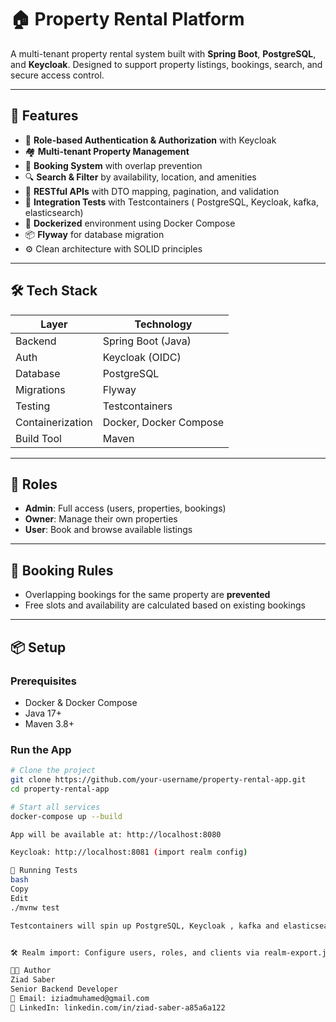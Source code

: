 # 🏠 Property Rental Platform

A multi-tenant property rental system built with **Spring Boot**, **PostgreSQL**, and **Keycloak**. Designed to support property listings, bookings, search, and secure access control.

---

## 🚀 Features

- 🔐 **Role-based Authentication & Authorization** with Keycloak  
- 🏘️ **Multi-tenant Property Management**  
- 📅 **Booking System** with overlap prevention  
- 🔍 **Search & Filter** by availability, location, and amenities  
- 📄 **RESTful APIs** with DTO mapping, pagination, and validation  
- 🧪 **Integration Tests** with Testcontainers ( PostgreSQL, Keycloak, kafka, elasticsearch)  
- 🐳 **Dockerized** environment using Docker Compose  
- 📦 **Flyway** for database migration  
- ⚙️ Clean architecture with SOLID principles  

---

## 🛠️ Tech Stack

| Layer            | Technology                   |
|------------------|------------------------------|
| Backend          | Spring Boot (Java)           |
| Auth             | Keycloak (OIDC)              |
| Database         | PostgreSQL                   |
| Migrations       | Flyway                       |
| Testing          | Testcontainers               |
| Containerization | Docker, Docker Compose       |
| Build Tool       | Maven                        |

---

## 📌 Roles

- **Admin**: Full access (users, properties, bookings)  
- **Owner**: Manage their own properties  
- **User**: Book and browse available listings  

---

## 🔄 Booking Rules

- Overlapping bookings for the same property are **prevented**  
- Free slots and availability are calculated based on existing bookings  

---

## 📦 Setup

### Prerequisites
- Docker & Docker Compose  
- Java 17+  
- Maven 3.8+  

### Run the App

```bash
# Clone the project
git clone https://github.com/your-username/property-rental-app.git
cd property-rental-app

# Start all services
docker-compose up --build

App will be available at: http://localhost:8080

Keycloak: http://localhost:8081 (import realm config)

🧪 Running Tests
bash
Copy
Edit
./mvnw test

Testcontainers will spin up PostgreSQL, Keycloak , kafka and elasticsearch


🛠 Realm import: Configure users, roles, and clients via realm-export.json

👨‍💻 Author
Ziad Saber
Senior Backend Developer
📧 Email: iziadmuhamed@gmail.com
🔗 LinkedIn: linkedin.com/in/ziad-saber-a85a6a122

